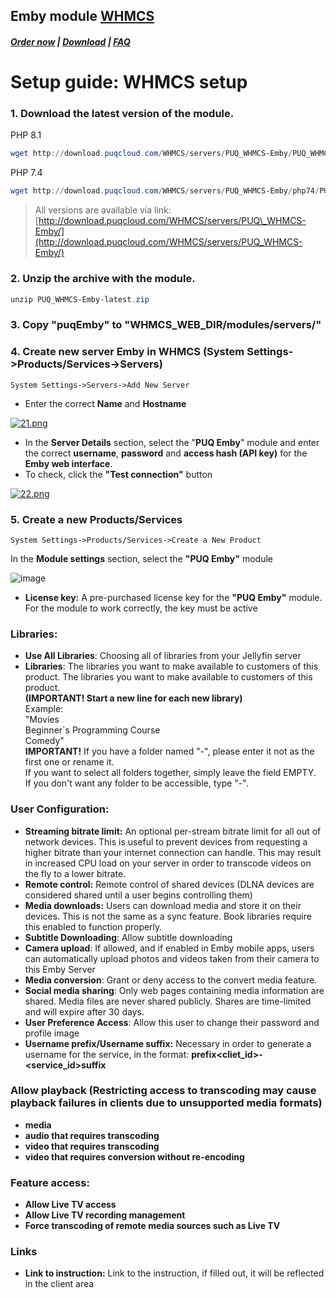 ## Emby module **[WHMCS](https://puqcloud.com/link.php?id=77)**

#####  [Order now](https://puqcloud.com/whmcs-module-emby.php) | [Download](https://download.puqcloud.com/WHMCS/servers/PUQ_WHMCS-Emby/) | [FAQ](https://faq.puqcloud.com/)

# Setup guide: WHMCS setup

### 1. Download the latest version of the module.

PHP 8.1

```Powershell 
wget http://download.puqcloud.com/WHMCS/servers/PUQ_WHMCS-Emby/PUQ_WHMCS-Emby-latest.zip
```

PHP 7.4

```Powershell
wget http://download.puqcloud.com/WHMCS/servers/PUQ_WHMCS-Emby/php74/PUQ_WHMCS-Emby-latest.zip
```

>All versions are available via link: [http://download.puqcloud.com/WHMCS/servers/PUQ\_WHMCS-Emby/](http://download.puqcloud.com/WHMCS/servers/PUQ_WHMCS-Emby/)

### 2. Unzip the archive with the module.

```Powershell
unzip PUQ_WHMCS-Emby-latest.zip
```

### 3. Copy "puqEmby" to "WHMCS\_WEB\_DIR/modules/servers/"

### 4. Create new server Emby in WHMCS (System Settings-&gt;Products/Services-&gt;Servers)

```
System Settings->Servers->Add New Server
```

- Enter the correct **Name** and **Hostname**

[![21.png](https://doc.puq.info/uploads/images/gallery/2023-11/scaled-1680-/21.png)](https://doc.puq.info/uploads/images/gallery/2023-11/21.png)

- In the **Server Details** section, select the "**PUQ Emby**" module and enter the correct **username**, **password** and **access hash (API key)** for the **Emby web interface**.
- To check, click the **"Test connection"** button

[![22.png](https://doc.puq.info/uploads/images/gallery/2023-11/scaled-1680-/22.png)](https://doc.puq.info/uploads/images/gallery/2023-11/22.png)

### 5. Create a new Products/Services

```
System Settings->Products/Services->Create a New Product
```

In the **Module settings** section, select the **"PUQ Emby"** module

![image](https://github.com/user-attachments/assets/120b0c13-6a89-443a-8496-4b59b116f061)


- **License key:** A pre-purchased license key for the **"PUQ Emby"** module. For the module to work correctly, the key must be active

### Libraries:

- **Use All Libraries**: Choosing all of libraries from your Jellyfin server
- **Libraries**: The libraries you want to make available to customers of this product.
 The libraries you want to make available to customers of this product.  
    **(IMPORTANT! Start a new line for each new library)**  
    Example:  
    "Movies  
    Beginner`s Programming Course  
    Comedy"  
     **IMPORTANT!** If you have a folder named "-", please enter it not as the first one or rename it.  
    If you want to select all folders together, simply leave the field EMPTY.  
    If you don't want any folder to be accessible, type "-".

### User Configuration:

- **Streaming bitrate limit:** An optional per-stream bitrate limit for all out of network devices. This is useful to prevent devices from requesting a higher bitrate than your internet connection can handle. This may result in increased CPU load on your server in order to transcode videos on the fly to a lower bitrate.
- **Remote control:** Remote control of shared devices (DLNA devices are considered shared until a user begins controlling them)
- **Media downloads:** Users can download media and store it on their devices. This is not the same as a sync feature. Book libraries require this enabled to function properly.
- **Subtitle Downloading**: Allow subtitle downloading
- **Camera upload**: If allowed, and if enabled in Emby mobile apps, users can automatically upload photos and videos taken from their camera to this Emby Server
- **Media conversion**: Grant or deny access to the convert media feature.
- **Social media sharing**: Only web pages containing media information are shared. Media files are never shared publicly. Shares are time-limited and will expire after 30 days.
- **User Preference Access**: Allow this user to change their password and profile image
- **Username prefix/Username suffix:** Necessary in order to generate a username for the service, in the format: **prefix&lt;cliet\_id&gt;-&lt;service\_id&gt;suffix**

### Allow playback (Restricting access to transcoding may cause playback failures in clients due to unsupported media formats)

- **media**
- **audio that requires transcoding**
- **video that requires transcoding**
- **video that requires conversion without re-encoding**

### Feature access:

- **Allow Live TV access**
- **Allow Live TV recording management**
- **Force transcoding of remote media sources such as Live TV**

### Links

- **Link to instruction:** Link to the instruction, if filled out, it will be reflected in the client area
